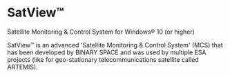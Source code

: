 # SatView™
Satellite Monitoring &amp; Control System for Windows® 10 (or higher)

SatView™ is an advanced 'Satellite Monitoring & Control System' (MCS) that has been developed by BINARY SPACE and was used by multiple ESA projects (like for geo-stationary telecommunications satellite called ARTEMIS).

